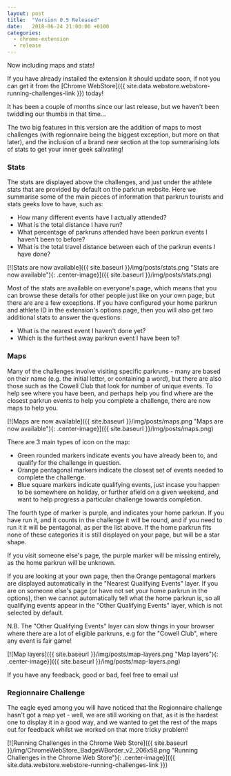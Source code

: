 ```yaml
---
layout: post
title:  "Version 0.5 Released"
date:   2018-06-24 21:00:00 +0100
categories:
  - chrome-extension
  - release
---
```

Now including maps and stats!

If you have already installed the extension it should update soon, if not you can get it
from the [Chrome WebStore]({{ site.data.webstore.webstore-running-challenges-link }}) today!

It has been a couple of months since our last release, but we haven't been
twiddling our thumbs in that time...

The two big features in this version are the addition of maps to most challenges
(with regionnaire being the biggest exception, but more on that later), and the
inclusion of a brand new section at the top summarising lots of stats to get your
inner geek salivating!

### Stats

The stats are displayed above the challenges, and just under the athlete stats
that are provided by default on the parkrun website. Here we summarise some of
the main pieces of information that parkrun tourists and stats geeks love to have,
such as:

 - How many different events have I actually attended?
 - What is the total distance I have run?
 - What percentage of parkruns attended have been parkrun events I haven't been to before?
 - What is the total travel distance between each of the parkrun events I have done?


[![Stats are now available]({{ site.baseurl }}/img/posts/stats.png "Stats are now available"){: .center-image}]({{ site.baseurl }}/img/posts/stats.png)

Most of the stats are available on everyone's page, which means that you can
browse these details for other people just like on your own page, but there are
are a few exceptions. If you have configured your home parkrun and athlete ID in
the extension's options page, then you will also get two additional stats to
answer the questions:

- What is the nearest event I haven't done yet?
- Which is the furthest away parkrun event I have been to?


### Maps

Many of the challenges involve visiting specific parkruns - many are based on their
name (e.g. the initial letter, or containing a word), but there are also those
such as the Cowell Club that look for number of unique events. To help see where
you have been, and perhaps help you find where are the closest parkrun events to
help you complete a challenge, there are now maps to help you.

[![Maps are now available]({{ site.baseurl }}/img/posts/maps.png "Maps are now available"){: .center-image}]({{ site.baseurl }}/img/posts/maps.png)

There are 3 main types of icon on the map:

- Green rounded markers indicate events you have already been to, and qualify for
the challenge in question.
- Orange pentagonal markers indicate the closest set of events needed to complete
the challenge.
- Blue square markers indicate qualifying events, just incase you happen to be
somewhere on holiday, or further afield on a given weekend, and want to help progress
a particular challenge towards completion.

The fourth type of marker is purple, and indicates your home parkrun. If you have
run it, and it counts in the challenge it will be round, and if you need to run it
it will be pentagonal, as per the list above. If the home parkrun fits none of these
categories it is still displayed on your page, but will be a star shape.

If you visit someone else's page, the purple marker will be missing entirely, as
the home parkrun will be unknown.

If you are looking at your own page, then the Orange pentagonal markers are displayed
automatically in the "Nearest Qualifying Events" layer. If you are on someone else's
page (or have not set your home parkrun in the options), then we cannot automatically
tell what the home parkrun is, so all qualifying events appear in the "Other Qualifying Events"
layer, which is not selected by default.

N.B. The "Other Qualifying Events" layer can slow things in your browser where
there are a lot of eligible parkruns, e.g for the "Cowell Club", where any event
is fair game!

[![Map layers]({{ site.baseurl }}/img/posts/map-layers.png "Map layers"){: .center-image}]({{ site.baseurl }}/img/posts/map-layers.png)

If you have any feedback, good or bad, feel free to email us!

### Regionnaire Challenge

The eagle eyed among you will have noticed that the Regionnaire challenge hasn't
got a map yet - well, we are still working on that, as it is the hardest one to
display it in a good way, and we wanted to get the rest of the maps out for feedback
whilst we worked on that more tricky problem!

[![Running Challenges in the Chrome Web Store]({{ site.baseurl }}/img/ChromeWebStore_BadgeWBorder_v2_206x58.png "Running Challenges in the Chrome Web Store"){: .center-image}]({{ site.data.webstore.webstore-running-challenges-link }})
